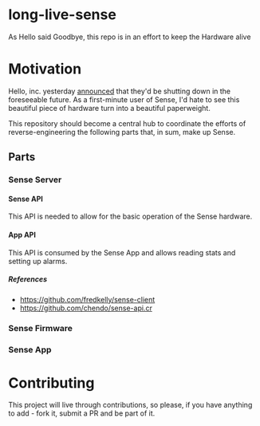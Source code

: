 # long-live-sense
As Hello said Goodbye, this repo is in an effort to keep the Hardware alive

# Motivation
Hello, inc. yesterday [announced](https://twitter.com/hello/status/874362590045937664) that they'd be shutting down in the foreseeable future.
As a first-minute user of Sense, I'd hate to see this beautiful piece of hardware turn into a beautiful paperweight.

This repository should become a central hub to coordinate the efforts of reverse-engineering the following parts that, in sum, make up Sense.
## Parts 
### Sense Server
#### Sense API
This API is needed to allow for the basic operation of the Sense hardware.

#### App API
This API is consumed by the Sense App and allows reading stats and setting up alarms.

##### References
* https://github.com/fredkelly/sense-client
* https://github.com/chendo/sense-api.cr

### Sense Firmware

### Sense App

# Contributing
This project will live through contributions, so please, if you have anything to add - fork it, submit a PR and be part of it.
